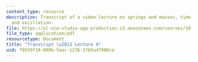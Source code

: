 ```yaml
---
content_type: resource
description: Transcript of a video lecture on springs and masses, time derivatives,
  and oscillation.
file: https://ol-ocw-studio-app-production.s3.amazonaws.com/courses/18-085-computational-science-and-engineering-i-fall-2008/f9559f18880b5aac12361fb5a47988ca_18-085F08-L09.pdf
file_type: application/pdf
resourcetype: Document
title: "Transcript \u2013 Lecture 9"
uid: f9559f18-880b-5aac-1236-1fb5a47988ca
---
```

